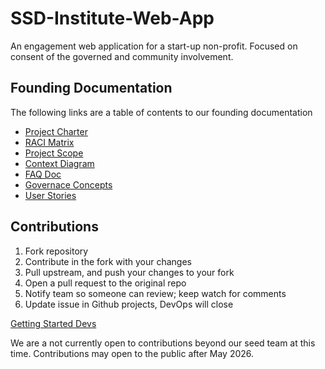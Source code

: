 # SSD-Institute-Web-App
An engagement web application for a start-up non-profit. Focused on consent of the governed and community involvement.

## Founding Documentation

The following links are a table of contents to our founding documentation 

* [Project Charter](docs/Founding/ProjectCharter.md)
* [RACI Matrix](docs/Founding/RACIMatrix.md)
* [Project Scope](docs/Founding/ProjectScope.md)
* [Context Diagram](docs/Founding/ContextDiagram.md)
* [FAQ Doc](docs/Mission/FAQSSD.md)
* [Governace Concepts](docs/Mission/GovernaceConcepts.md)
* [User Stories](docs/Founding/UserStories.md)

## Contributions 

1. Fork repository 
2. Contribute in the fork with your changes 
3. Pull upstream, and push your changes to your fork
4. Open a pull request to the original repo
5. Notify team so someone can review; keep watch for comments
6. Update issue in Github projects, DevOps will close

[Getting Started Devs](docs/Founding/GettingStarted.md)

We are a not currently open to contributions beyond our seed team at this time. Contributions may open to the public after May 2026.

